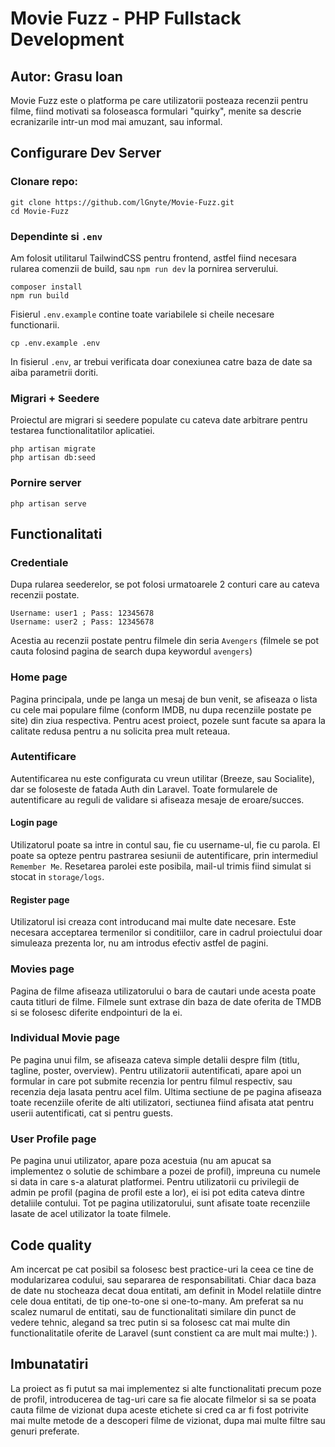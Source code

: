 # Movie Fuzz - PHP Fullstack Development
## Autor: Grasu Ioan

Movie Fuzz este o platforma pe care utilizatorii posteaza recenzii pentru filme, fiind motivati sa foloseasca formulari "quirky", menite sa descrie ecranizarile intr-un mod mai amuzant, sau informal.

## Configurare Dev Server

### Clonare repo:
```
git clone https://github.com/lGnyte/Movie-Fuzz.git
cd Movie-Fuzz
```

### Dependinte si `.env`
Am folosit utilitarul TailwindCSS pentru frontend, astfel fiind necesara rularea comenzii de build, sau `npm run dev` la pornirea serverului.
```
composer install
npm run build
```
Fisierul `.env.example` contine toate variabilele si cheile necesare functionarii.
```
cp .env.example .env
```
In fisierul `.env`, ar trebui verificata doar conexiunea catre baza de date sa aiba parametrii doriti.

### Migrari + Seedere
Proiectul are migrari si seedere populate cu cateva date arbitrare pentru testarea functionalitatilor aplicatiei.
```
php artisan migrate
php artisan db:seed
```

### Pornire server
```
php artisan serve
```

## Functionalitati

### Credentiale
Dupa rularea seederelor, se pot folosi urmatoarele 2 conturi care au cateva recenzii postate.
```
Username: user1 ; Pass: 12345678
Username: user2 ; Pass: 12345678
```
Acestia au recenzii postate pentru filmele din seria `Avengers` (filmele se pot cauta folosind pagina de search dupa keywordul `avengers`)

### Home page
Pagina principala, unde pe langa un mesaj de bun venit, se afiseaza o lista cu cele mai populare filme (conform IMDB, nu dupa recenziile postate pe site) din ziua respectiva. Pentru acest proiect, pozele sunt facute sa apara la calitate redusa pentru a nu solicita prea mult reteaua.

### Autentificare
Autentificarea nu este configurata cu vreun utilitar (Breeze, sau Socialite), dar se foloseste de fatada Auth din Laravel. Toate formularele de autentificare au reguli de validare si afiseaza mesaje de eroare/succes.

#### Login page
Utilizatorul poate sa intre in contul sau, fie cu username-ul, fie cu parola. El poate sa opteze pentru pastrarea sesiunii de autentificare, prin intermediul `Remember Me`. Resetarea parolei este posibila, mail-ul trimis fiind simulat si stocat in `storage/logs`.

#### Register page
Utilizatorul isi creaza cont introducand mai multe date necesare. Este necesara acceptarea termenilor si conditiilor, care in cadrul proiectului doar simuleaza prezenta lor, nu am introdus efectiv astfel de pagini.

### Movies page
Pagina de filme afiseaza utilizatorului o bara de cautari unde acesta poate cauta titluri de filme. Filmele sunt extrase din baza de date oferita de TMDB si se folosesc diferite endpointuri de la ei.

### Individual Movie page
Pe pagina unui film, se afiseaza cateva simple detalii despre film (titlu, tagline, poster, overview). Pentru utilizatorii autentificati, apare apoi un formular in care pot submite recenzia lor pentru filmul respectiv, sau recenzia deja lasata pentru acel film. Ultima sectiune de pe pagina afiseaza toate recenziile oferite de alti utilizatori, sectiunea fiind afisata atat pentru userii autentificati, cat si pentru guests.

### User Profile page
Pe pagina unui utilizator, apare poza acestuia (nu am apucat sa implementez o solutie de schimbare a pozei de profil), impreuna cu numele si data in care s-a alaturat platformei. Pentru utilizatorii cu privilegii de admin pe profil (pagina de profil este a lor), ei isi pot edita cateva dintre detaliile contului.
Tot pe pagina utilizatorului, sunt afisate toate recenziile lasate de acel utilizator la toate filmele.

## Code quality
Am incercat pe cat posibil sa folosesc best practice-uri la ceea ce tine de modularizarea codului, sau separarea de responsabilitati. Chiar daca baza de date nu stocheaza decat doua entitati, am definit in Model relatiile dintre cele doua entitati, de tip one-to-one si one-to-many. Am preferat sa nu scalez numarul de entitati, sau de functionalitati similare din punct de vedere tehnic, alegand sa trec putin si sa folosesc cat mai multe din functionalitatile oferite de Laravel (sunt constient ca are mult mai multe:) ).

## Imbunatatiri
La proiect as fi putut sa mai implementez si alte functionalitati precum poze de profil, introducerea de tag-uri care sa fie alocate filmelor si sa se poata cauta filme de vizionat dupa aceste etichete si cred ca ar fi fost potrivite mai multe metode de a descoperi filme de vizionat, dupa mai multe filtre sau genuri preferate.